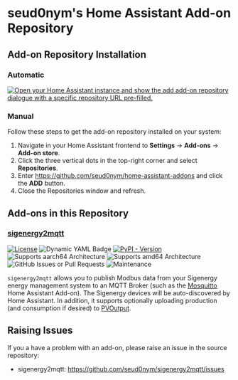 # seud0nym's Home Assistant Add-on Repository


## Add-on Repository Installation

### Automatic

[![Open your Home Assistant instance and show the add add-on repository dialogue with a specific repository URL pre-filled.](https://my.home-assistant.io/badges/supervisor_add_addon_repository.svg)](https://my.home-assistant.io/redirect/supervisor_add_addon_repository/?repository_url=https%3A%2F%2Fgithub.com%2Fseud0nym%2Fhome-assistant-addons)

### Manual

Follow these steps to get the add-on repository installed on your system:

1. Navigate in your Home Assistant frontend to **Settings** -> **Add-ons** -> **Add-on store**.
1. Click the three vertical dots in the top-right corner and select **Repositories**.
1. Enter https://github.com/seud0nym/home-assistant-addons and click the **ADD** button.
1. Close the Repositories window and refresh.


## Add-ons in this Repository

### [sigenergy2mqtt](./sigenergy2mqtt)

[![License](https://img.shields.io/github/license/seud0nym/sigenergy2mqtt.svg?style=flat)](https://github.com/seud0nym/sigenergy2mqtt/blob/master/LICENSE) 
![Dynamic YAML Badge](https://img.shields.io/badge/dynamic/yaml?url=https%3A%2F%2Fraw.githubusercontent.com%2Fseud0nym%2Fhome-assistant-addons%2Frefs%2Fheads%2Fmain%2Fsigenergy2mqtt%2Fconfig.yaml&query=%24.version&prefix=v&label=add-on)
[![PyPI - Version](https://img.shields.io/pypi/v/sigenergy2mqtt)](https://pypi.org/project/sigenergy2mqtt/)
![Supports aarch64 Architecture](https://img.shields.io/badge/aarch64-yes-green.svg)
![Supports amd64 Architecture](https://img.shields.io/badge/amd64-yes-green.svg)
![GitHub Issues or Pull Requests](https://img.shields.io/github/issues/seud0nym/sigenergy2mqtt?link=https%3A%2F%2Fgithub.com%2Fseud0nym%2Fsigenergy2mqtt%2Fissues)
![Maintenance](https://img.shields.io/maintenance/yes/2025)

`sigenergy2mqtt` allows you to publish Modbus data from your Sigenergy energy management system to an MQTT Broker (such as the [Mosquitto](https://github.com/home-assistant/addons/tree/master/mosquitto) Home Assistant Add-on). The Sigenergy devices will be auto-discovered by Home Assistant. In addition, it supports optionally uploading production (and consumption if desired) to [PVOutput](https://pvoutput.org/).


## Raising Issues

If you a have a problem with an add-on, please raise an issue in the source repository:

* sigenergy2mqtt: https://github.com/seud0nym/sigenergy2mqtt/issues